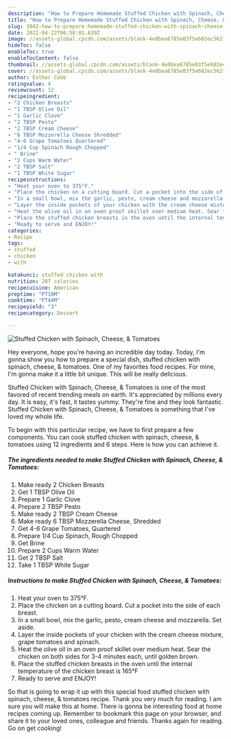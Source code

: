 ```yaml
---
description: "How to Prepare Homemade Stuffed Chicken with Spinach, Cheese, &amp;amp; Tomatoes"
title: "How to Prepare Homemade Stuffed Chicken with Spinach, Cheese, &amp;amp; Tomatoes"
slug: 3042-how-to-prepare-homemade-stuffed-chicken-with-spinach-cheese-and-amp-tomatoes
date: 2022-04-22T06:50:01.639Z
image: //assets-global.cpcdn.com/assets/blank-4e0bea6785e03f5e602ec562f230caae08da540cada707380b4fe1bbebba43da.png
hideToc: false
enableToc: true
enableTocContent: false
thumbnail: //assets-global.cpcdn.com/assets/blank-4e0bea6785e03f5e602ec562f230caae08da540cada707380b4fe1bbebba43da.png
cover: //assets-global.cpcdn.com/assets/blank-4e0bea6785e03f5e602ec562f230caae08da540cada707380b4fe1bbebba43da.png
author: Esther Cobb
ratingvalue: 4
reviewcount: 12
recipeingredient:
- "2 Chicken Breasts"
- "1 TBSP Olive Oil"
- "1 Garlic Clove"
- "2 TBSP Pesto"
- "2 TBSP Cream Cheese"
- "6 TBSP Mozzerella Cheese Shredded"
- "4-6 Grape Tomatoes Quartered"
- "1/4 Cup Spinach Rough Chopped"
- " Brine"
- "2 Cups Warm Water"
- "2 TBSP Salt"
- "1 TBSP White Sugar"
recipeinstructions:
- "Heat your oven to 375°F."
- "Place the chicken on a cutting board. Cut a pocket into the side of each breast."
- "In a small bowl, mix the garlic, pesto, cream cheese and mozzarella. Set aside."
- "Layer the inside pockets of your chicken with the cream cheese mixture, grape tomatoes and spinach."
- "Heat the olive oil in an oven proof skillet over medium heat. Sear the chicken on both sides for 3-4 minutes each, until golden brown."
- "Place the stuffed chicken breasts in the oven until the internal temperature of the chicken breast is 165°F"
- "Ready to serve and ENJOY!"
categories:
- Recipe
tags:
- stuffed
- chicken
- with

katakunci: stuffed chicken with 
nutrition: 207 calories
recipecuisine: American
preptime: "PT10M"
cooktime: "PT44M"
recipeyield: "3"
recipecategory: Dessert

---
```



![Stuffed Chicken with Spinach, Cheese, &amp; Tomatoes](//assets-global.cpcdn.com/assets/blank-4e0bea6785e03f5e602ec562f230caae08da540cada707380b4fe1bbebba43da.png)

Hey everyone, hope you're having an incredible day today. Today, I'm gonna show you how to prepare a special dish, stuffed chicken with spinach, cheese, &amp; tomatoes. One of my favorites food recipes. For mine, I'm gonna make it a little bit unique. This will be really delicious.

Stuffed Chicken with Spinach, Cheese, &amp; Tomatoes is one of the most favored of recent trending meals on earth. It's appreciated by millions every day. It is easy, it's fast, it tastes yummy. They're fine and they look fantastic. Stuffed Chicken with Spinach, Cheese, &amp; Tomatoes is something that I've loved my whole life.




To begin with this particular recipe, we have to first prepare a few components. You can cook stuffed chicken with spinach, cheese, &amp; tomatoes using 12 ingredients and 6 steps. Here is how you can achieve it.

<!--inarticleads1-->

##### The ingredients needed to make Stuffed Chicken with Spinach, Cheese, &amp; Tomatoes:

1. Make ready 2 Chicken Breasts
1. Get 1 TBSP Olive Oil
1. Prepare 1 Garlic Clove
1. Prepare 2 TBSP Pesto
1. Make ready 2 TBSP Cream Cheese
1. Make ready 6 TBSP Mozzerella Cheese, Shredded
1. Get 4-6 Grape Tomatoes, Quartered
1. Prepare 1/4 Cup Spinach, Rough Chopped
1. Get  Brine
1. Prepare 2 Cups Warm Water
1. Get 2 TBSP Salt
1. Take 1 TBSP White Sugar




<!--inarticleads2-->

##### Instructions to make Stuffed Chicken with Spinach, Cheese, &amp; Tomatoes:

1. Heat your oven to 375°F.
1. Place the chicken on a cutting board. Cut a pocket into the side of each breast.
1. In a small bowl, mix the garlic, pesto, cream cheese and mozzarella. Set aside.
1. Layer the inside pockets of your chicken with the cream cheese mixture, grape tomatoes and spinach.
1. Heat the olive oil in an oven proof skillet over medium heat. Sear the chicken on both sides for 3-4 minutes each, until golden brown.
1. Place the stuffed chicken breasts in the oven until the internal temperature of the chicken breast is 165°F
1. Ready to serve and ENJOY!



So that is going to wrap it up with this special food stuffed chicken with spinach, cheese, &amp; tomatoes recipe. Thank you very much for reading. I am sure you will make this at home. There is gonna be interesting food at home recipes coming up. Remember to bookmark this page on your browser, and share it to your loved ones, colleague and friends. Thanks again for reading. Go on get cooking!
